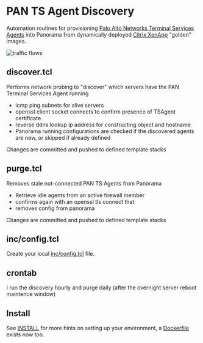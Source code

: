# PAN TS Agent Discovery

Automation routines for provisioning [Palo Alto Networks Terminal Services Agents](https://docs.paloaltonetworks.com/compatibility-matrix/terminal-services-ts-agent.html) into Panorama from dynamically deployed [Citrix XenApp](https://www.citrix.com/) "golden" images.

![traffic flows](https://raw.githubusercontent.com/nabbi/pan-ts-agent-discovery/master/flows.png)


##  discover.tcl

Performs network probing to "discover" which servers have the PAN Terminal Services Agent running
- icmp ping subnets for alive servers
- openssl client socket connects to confirm presence of TSAgent certificate
- reverse ddns lookup ip address for constructing object and hostname
- Panorama running configurations are checked if the discovered agents are new, or skipped if already defined

Changes are committed and pushed to defined template stacks


##  purge.tcl

Removes stale not-connected PAN TS Agents from Panorama
- Retrieve idle agents from an active firewall member
- confirms again with an openssl tls connect that
- removes config from panorama

Changes are committed and pushed to defined template stacks

## inc/config.tcl

Create your local [inc/config.tcl](src/inc/config.example.tcl) file.

## crontab

I run the discovery hourly and purge daily (after the overnight server reboot maintence window)

##  Install

See [INSTALL](INSTALL.md) for more hints on setting up your environment, a [Dockerfile](Dockerfile) exists now too.
